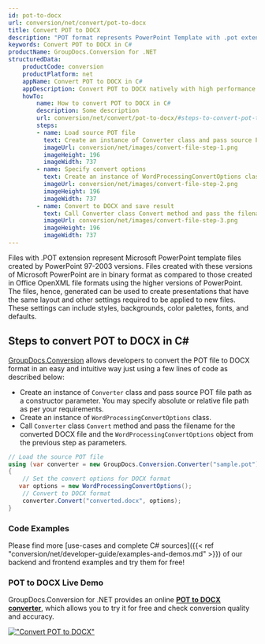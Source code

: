 ```yaml
---
id: pot-to-docx
url: conversion/net/convert/pot-to-docx
title: Convert POT to DOCX
description: "POT format represents PowerPoint Template with .pot extension. Learn how to convert POT to DOCX file programmatically in C# language using GroupDocs.Conversion for .NET library."
keywords: Convert POT to DOCX in C#
productName: GroupDocs.Conversion for .NET
structuredData:
    productCode: conversion
    productPlatform: net
    appName: Convert POT to DOCX in C#
    appDescription: Convert POT to DOCX natively with high performance using C# language and server side GroupDocs.Conversion for .NET APIs, without the use of any software like Microsoft or Open Office.
    howTo:
        name: How to convert POT to DOCX in C# 
        description: Some description
        url: conversion/net/convert/pot-to-docx/#steps-to-convert-pot-to-docx-in-c
        steps:
        - name: Load source POT file 
          text: Create an instance of Converter class and pass source POT file path as a constructor parameter. You may specify absolute or relative file path as per your requirements. 
          imageUrl: conversion/net/images/convert-file-step-1.png
          imageHeight: 196
          imageWidth: 737
        - name: Specify convert options 
          text: Create an instance of WordProcessingConvertOptions class.
          imageUrl: conversion/net/images/convert-file-step-2.png
          imageHeight: 196
          imageWidth: 737
        - name: Convert to DOCX and save result 
          text: Call Converter class Convert method and pass the filename for the converted HTML file and the WordProcessingConvertOptions object from the previous step as parameters.
          imageUrl: conversion/net/images/convert-file-step-3.png
          imageHeight: 196
          imageWidth: 737
---
```


Files with .POT extension represent Microsoft PowerPoint template files created by PowerPoint 97-2003 versions. Files created with these versions of Microsoft PowerPoint are in binary format as compared to those created in Office OpenXML file formats using the higher versions of PowerPoint. The files, hence, generated can be used to create presentations that have the same layout and other settings required to be applied to new files. These settings can include styles, backgrounds, color palettes, fonts, and defaults.

## Steps to convert POT to DOCX in C#

[GroupDocs.Conversion](https://products.groupdocs.com/conversion/net) allows developers to convert the POT file to DOCX format in an easy and intuitive way just using a few lines of code as described below:

* Create an instance of `Converter` class and pass source POT file path as a constructor parameter. You may specify absolute or relative file path as per your requirements. 
* Create an instance of `WordProcessingConvertOptions` class.
* Call `Converter` class `Convert` method and pass the filename for the converted DOCX file and the `WordProcessingConvertOptions` object from the previous step as parameters.

```csharp
// Load the source POT file
using (var converter = new GroupDocs.Conversion.Converter("sample.pot"))
{
    // Set the convert options for DOCX format
   var options = new WordProcessingConvertOptions();
    // Convert to DOCX format
    converter.Convert("converted.docx", options);
}
```

### Code Examples

Please find more [use-cases and complete C# sources]({{< ref "conversion/net/developer-guide/examples-and-demos.md" >}}) of our backend and frontend examples and try them for free!

### POT to DOCX Live Demo

GroupDocs.Conversion for .NET provides an online [**POT to DOCX converter**](https://products.groupdocs.app/conversion/pot-to-docx), which allows you to try it for free and check conversion quality and accuracy.

[!["Convert POT to DOCX"](conversion/net/images/convert-to-docx/convert-pot-to-docx.png)](https://products.groupdocs.app/conversion/pot-to-docx)